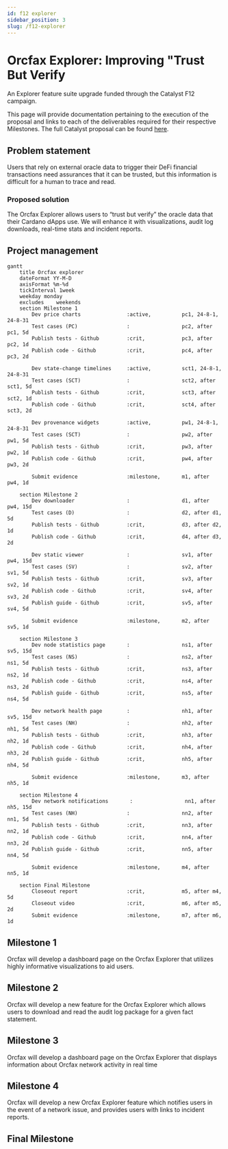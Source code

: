 ```yaml
---
id: f12 explorer
sidebar_position: 3
slug: /f12-explorer
---
```


# Orcfax Explorer: Improving "Trust But Verify

An Explorer feature suite upgrade funded through the Catalyst F12 campaign.

This page will provide documentation pertaining to the execution of the proposal
and links to each of the deliverables required for their respective Milestones.
The full Catalyst proposal can be found [here][cat-1].

[cat-1]: https://projectcatalyst.io/funds/12/f12-cardano-use-cases-product/orcfax-explorer-improving-trust-but-verify

## Problem statement

Users that rely on external oracle data to trigger their DeFi financial
transactions need assurances that it can be trusted, but this information is
difficult for a human to trace and read.

### Proposed solution

The Orcfax Explorer allows users to “trust but verify” the oracle data that
their Cardano dApps use. We will enhance it with visualizations, audit log
downloads, real-time stats and incident reports.

## Project management

```mermaid
gantt
    title Orcfax explorer
    dateFormat YY-M-D
    axisFormat %m-%d
    tickInterval 1week
    weekday monday
    excludes    weekends
    section Milestone 1
        Dev price charts               :active,          pc1, 24-8-1, 24-8-31
        Test cases (PC)                :                 pc2, after pc1, 5d
        Publish tests - Github         :crit,            pc3, after pc2, 1d
        Publish code - Github          :crit,            pc4, after pc3, 2d

        Dev state-change timelines     :active,          sct1, 24-8-1, 24-8-31
        Test cases (SCT)               :                 sct2, after sct1, 5d
        Publish tests - Github         :crit,            sct3, after sct2, 1d
        Publish code - Github          :crit,            sct4, after sct3, 2d

        Dev provenance widgets         :active,          pw1, 24-8-1, 24-8-31
        Test cases (SCT)               :                 pw2, after pw1, 5d
        Publish tests - Github         :crit,            pw3, after pw2, 1d
        Publish code - Github          :crit,            pw4, after pw3, 2d

        Submit evidence                :milestone,       m1, after pw4, 1d

    section Milestone 2
        Dev downloader                 :                 d1, after pw4, 15d
        Test cases (D)                 :                 d2, after d1, 5d
        Publish tests - Github         :crit,            d3, after d2, 1d
        Publish code - Github          :crit,            d4, after d3, 2d

        Dev static viewer              :                 sv1, after pw4, 15d
        Test cases (SV)                :                 sv2, after sv1, 5d
        Publish tests - Github         :crit,            sv3, after sv2, 1d
        Publish code - Github          :crit,            sv4, after sv3, 2d
        Publish guide - Github         :crit,            sv5, after sv4, 5d

        Submit evidence                :milestone,       m2, after sv5, 1d

    section Milestone 3
        Dev node statistics page       :                 ns1, after sv5, 15d
        Test cases (NS)                :                 ns2, after ns1, 5d
        Publish tests - Github         :crit,            ns3, after ns2, 1d
        Publish code - Github          :crit,            ns4, after ns3, 2d
        Publish guide - Github         :crit,            ns5, after ns4, 5d

        Dev network health page        :                 nh1, after sv5, 15d
        Test cases (NH)                :                 nh2, after nh1, 5d
        Publish tests - Github         :crit,            nh3, after nh2, 1d
        Publish code - Github          :crit,            nh4, after nh3, 2d
        Publish guide - Github         :crit,            nh5, after nh4, 5d

        Submit evidence                :milestone,       m3, after nh5, 1d

    section Milestone 4
        Dev network notifications       :                 nn1, after nh5, 15d
        Test cases (NH)                :                 nn2, after nn1, 5d
        Publish tests - Github         :crit,            nn3, after nn2, 1d
        Publish code - Github          :crit,            nn4, after nn3, 2d
        Publish guide - Github         :crit,            nn5, after nn4, 5d

        Submit evidence                :milestone,       m4, after nn5, 1d

    section Final Milestone
        Closeout report                :crit,            m5, after m4, 5d
        Closeout video                 :crit,            m6, after m5, 2d
        Submit evidence                :milestone,       m7, after m6, 1d
```

## Milestone 1

Orcfax will develop a dashboard page on the Orcfax Explorer that utilizes highly
informative visualizations to aid users.

## Milestone 2

Orcfax will develop a new feature for the Orcfax Explorer which allows users to
download and read the audit log package for a given fact statement.

## Milestone 3

Orcfax will develop a dashboard page on the Orcfax Explorer that displays
information about Orcfax network activity in real time

## Milestone 4

Orcfax will develop a new Orcfax Explorer feature which notifies users in the
event of a network issue, and provides users with links to incident reports.

## Final Milestone
